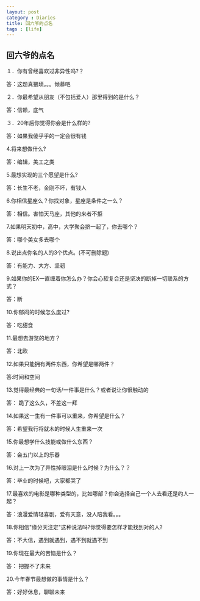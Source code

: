```yaml
---
layout: post
category : Diaries
title: 回六爷的点名
tags : [life]
---
```

## 回六爷的点名 ##

１．你有曾经喜欢过非异性吗?？

答：这题真猥琐。。。倾慕吧

 

２．你最希望从朋友（不包括爱人）那里得到的是什么？

答：信赖，底气

 

３．20年后你觉得你会是什么样的?

答：如果我傻乎乎的一定会很有钱

 

4.将来想做什么?

答：编辑，美工之类

 

5.最想实现的三个愿望是什么?

答：长生不老，金刚不坏，有钱人

 

6.你相信星座么？你找对象，星座是条件之一么？

答：相信。害怕天马座，其他的来者不拒

 

7.如果明天初中，高中，大学聚会挤一起了，你去哪个？

答：哪个美女多去哪个

 

8.说出点你名的人的3个优点。(不可删除题)

答：有能力、大方、坚韧

 

9.如果你的EX一直缠着你怎么办？你会心软复合还是坚决的断掉一切联系的方式？

答：断

 

10.你郁闷的时候怎么度过? 

答：吃甜食

 

11.最想去游览的地方？

答：北欧

 

12.如果只能拥有两件东西，你希望是哪两件？

答:时间和空间

 

13.觉得最经典的一句话/一件事是什么？或者说让你很触动的

答： 跪了这么久，不差这一拜

 

14.如果这一生有一件事可以重来，你希望是什么？

答：希望我行将就木的时候人生重来一次

 

15.你最想学什么技能或做什么东西？

答：会五门以上的乐器

 

16.对上一次为了异性掉眼泪是什么时候？为什么？？

答：毕业的时候吧，大家都哭了

 


 

17.最喜欢的电影是哪种类型的，比如哪部？你会选择自己一个人去看还是约人一起？

答：浪漫爱情轻喜剧，爱有天意，没人陪我看。。。  

 

18.你相信"缘分天注定"这种说法吗?你觉得要怎样才能找到对的人? 

答：不大信，遇到就遇到，遇不到就遇不到

 

19.你现在最大的苦恼是什么？

答： 把握不了未来

 

20.今年春节最想做的事情是什么？

答：好好休息，聊聊未来